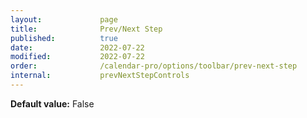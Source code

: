 ```yaml
---
layout:             page
title:              Prev/Next Step
published:          true
date:               2022-07-22
modified:           2022-07-22
order:              /calendar-pro/options/toolbar/prev-next-step
internal:           prevNextStepControls
---
```

**Default value:** False
